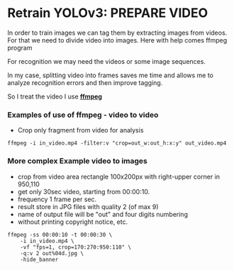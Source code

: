 # Retrain YOLOv3: PREPARE VIDEO

In order to train images we can tag them by extracting images from videos. For that we need to divide video into images. Here with help comes ffmpeg program

For recognition we may need the videos or some image sequences.

In my case, splitting video into frames saves me time and allows me to analyze recognition errors and then improve tagging.

So I treat the video I use [**ffmpeg**](https://www.ffmpeg.org/)

### Examples of use of ffmpeg - video to video

* Crop only fragment from video for analysis
```
ffmpeg -i in_video.mp4 -filter:v "crop=out_w:out_h:x:y" out_video.mp4
```

### More complex Example video to images 

- crop from video area rectangle 100x200px with right-upper corner in 950,110 
- get only 30sec video, starting from 00:00:10. 
- frequency 1 frame per sec. 
- result store in JPG files with quality 2 (of max 9) 
- name of output file will be "out" and four digits numbering
- without printing copyright notice, etc.
```
ffmpeg -ss 00:00:10 -t 00:00:30 \
    -i in_video.mp4 \
    -vf "fps=1, crop=170:270:950:110" \
    -q:v 2 out%04d.jpg \
    -hide_banner
```

